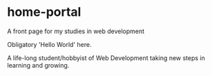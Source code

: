 # home-portal
A front page for my studies in web development

Obligatory 'Hello World' here.

A life-long student/hobbyist of Web Development taking new steps in learning and growing.
